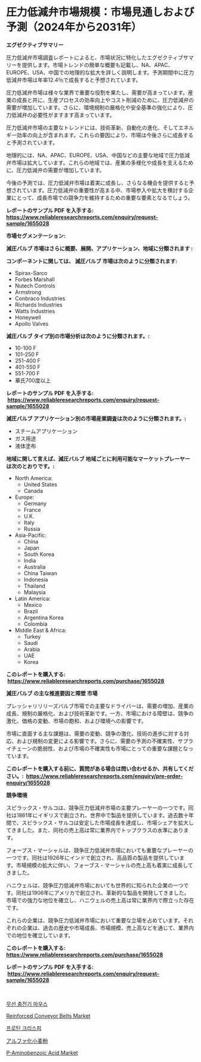 <p><h1>圧力低減弁市場規模：市場見通しおよび予測（2024年から2031年）</h1></p><p><strong>エグゼクティブサマリー</strong></p>
<p><p>圧力低減弁市場調査レポートによると、市場状況に特化したエグゼクティブサマリーを提供します。市場トレンドの簡単な概要も記載し、NA、APAC、EUROPE、USA、中国での地理的な拡大を詳しく説明します。予測期間中に圧力低減弁市場は年率12.4％で成長すると予想されています。</p><p>圧力低減弁市場は様々な業界で重要な役割を果たし、需要が高まっています。産業の成長と共に、生産プロセスの効率向上やコスト削減のために、圧力低減弁の需要が増加しています。さらに、環境規制の厳格化や安全基準の強化により、圧力低減弁の必要性がますます高まっています。</p><p>圧力低減弁市場の主要なトレンドには、技術革新、自動化の進化、そしてエネルギー効率の向上が含まれます。これらの要因により、市場は今後さらに成長すると予測されています。</p><p>地理的には、NA、APAC、EUROPE、USA、中国などの主要な地域で圧力低減弁市場は拡大しています。これらの地域では、産業の多様化や成長を支えるために、圧力低減弁の需要が増加しています。</p><p>今後の予測では、圧力低減弁市場は着実に成長し、さらなる機会を提供すると予想されています。圧力低減弁の重要性が高まる中、市場参入や拡大を検討する企業にとって、成長市場での競争力を維持するための重要な要素となるでしょう。</p></p>
<p><strong>レポートのサンプル PDF を入手する: <a href="https://www.reliableresearchreports.com/enquiry/request-sample/1655028">https://www.reliableresearchreports.com/enquiry/request-sample/1655028</a></strong></p>
<p><strong>市場セグメンテーション:</strong></p>
<p><strong> 減圧バルブ 市場はさらに概要、展開、アプリケーション、地域に分類されます :</strong></p>
<p><strong>コンポーネントに関しては、 減圧バルブ 市場は次のように分類されます: &nbsp;</strong></p>
<p><ul><li>Spirax-Sarco</li><li>Forbes Marshall</li><li>Nutech Controls</li><li>Armstrong</li><li>Conbraco Industries</li><li>Richards Industries</li><li>Watts Industries</li><li>Honeywell</li><li>Apollo Valves</li></ul></p>
<p><strong> 減圧バルブ タイプ別の市場分析は次のように分類されます。:</strong></p>
<p><ul><li>10-100 F</li><li>101-250 F</li><li>251-400 F</li><li>401-550 F</li><li>551-700 F</li><li>華氏700度以上</li></ul></p>
<p><strong>レポートのサンプル PDF を入手する: &nbsp;<a href="https://www.reliableresearchreports.com/enquiry/request-sample/1655028">https://www.reliableresearchreports.com/enquiry/request-sample/1655028</a></strong></p>
<p><strong> 減圧バルブ アプリケーション別の市場産業調査は次のように分類されます。:</strong></p>
<p><ul><li>スチームアプリケーション</li><li>ガス用途</li><li>液体塗布</li></ul></p>
<p><strong>地域に関して言えば、減圧バルブ 地域ごとに利用可能なマーケットプレーヤーは次のとおりです。:</strong></p>
<p><ul>
    <li>
        North America:
        <ul>
            <li>United States</li>
            <li>Canada</li>
        </ul>
    </li>
    <li>
        Europe:
        <ul>
            <li>Germany</li>
            <li>France</li>
            <li>U.K.</li>
            <li>Italy</li>
            <li>Russia</li>
        </ul>
    </li>
    <li>
        Asia-Pacific:
        <ul>
            <li>China</li>
            <li>Japan</li>
            <li>South Korea</li>
            <li>India</li>
            <li>Australia</li>
            <li>China Taiwan</li>
            <li>Indonesia</li>
            <li>Thailand</li>
            <li>Malaysia</li>
        </ul>
    </li>
    <li>
        Latin America:
        <ul>
            <li>Mexico</li>
            <li>Brazil</li>
            <li>Argentina Korea</li>
            <li>Colombia</li>
        </ul>
    </li>
    <li>
        Middle East & Africa:
        <ul>
            <li>Turkey</li>
            <li>Saudi</li>
            <li>Arabia</li>
            <li>UAE</li>
            <li>Korea</li>
        </ul>
    </li>
    </ul></p>
<p><strong>このレポートを購入する: &nbsp;<a href="https://www.reliableresearchreports.com/purchase/1655028">https://www.reliableresearchreports.com/purchase/1655028</a></strong></p>
<p><strong>減圧バルブ の主な推進要因と障壁 市場</strong></p>
<p><p>プレッシャリリリーズバルブ市場での主要なドライバーは、需要の増加、産業の成長、規制の厳格化、および技術革新です。一方、市場における障壁は、競争の激化、価格の変動、市場の飽和、および環境への影響です。</p><p>市場に直面する主な課題は、需要の変動、競争の激化、技術の進歩に対する対応、および規制の変更による影響です。さらに、需要の予測の不確実性、サプライチェーンの脆弱性、および市場の不確実性も市場にとっての重要な課題となっています。</p></p>
<p><strong>このレポートを購入する前に、質問がある場合は問い合わせるか、共有してください。:&nbsp; <a href="https://www.reliableresearchreports.com/enquiry/pre-order-enquiry/1655028">https://www.reliableresearchreports.com/enquiry/pre-order-enquiry/1655028</a></strong></p>
<p><strong>競争環境</strong></p>
<p><p>スピラックス・サルコは、競争圧力低減弁市場の主要プレーヤーの一つです。同社は1861年にイギリスで創立され、世界中で製品を提供しています。過去数十年間で、スピラックス・サルコは安定した市場成長を達成し、市場シェアを拡大してきました。また、同社の売上高は常に業界内でトップクラスの水準にあります。</p><p>フォーブス・マーシャルは、競争圧力低減弁市場においても重要なプレーヤーの一つです。同社は1926年にインドで創立され、高品質の製品を提供しています。市場規模の拡大に伴い、フォーブス・マーシャルの売上高も着実に成長してきました。</p><p>ハニウェルは、競争圧力低減弁市場においても世界的に知られた企業の一つです。同社は1906年にアメリカで創立され、革新的な製品を開発してきました。市場での強力な地位を確立し、ハニウェルの売上高は常に業界内で際立った存在です。</p><p>これらの企業は、競争圧力低減弁市場において重要な立場を占めています。それぞれの企業は、過去の歴史や市場成長、市場規模、売上高などを通じて、業界内での地位を確立しています。</p></p>
<p><strong>このレポートを購入する: &nbsp; <a href="https://www.reliableresearchreports.com/purchase/1655028">https://www.reliableresearchreports.com/purchase/1655028</a></strong></p>
<p><strong>レポートのサンプル PDF を入手する: &nbsp;<a href="https://www.reliableresearchreports.com/enquiry/request-sample/1655028">https://www.reliableresearchreports.com/enquiry/request-sample/1655028</a></strong><strong></strong></p>
<p>&nbsp;</p>
<p><p><a href="https://medium.com/@earlfeffersj/%EB%AC%B4%EC%84%A0-%EC%B6%A9%EC%A0%84%EC%8B%9D-%EB%A7%88%EC%9A%B0%EC%8A%A4-%EC%8B%9C%EC%9E%A5-%EC%9D%B8%EC%82%AC%EC%9D%B4%ED%8A%B8-%EC%8B%9C%EC%9E%A5-%EB%8F%99%ED%96%A5-%EC%84%B1%EC%9E%A5-2024%EB%85%84%EB%B6%80%ED%84%B0-2031%EB%85%84%EA%B9%8C%EC%A7%80-%EC%98%88%EC%B8%A1-dc242fc17391">무선 충전기 마우스</a></p><p><a href="https://www.linkedin.com/pulse/reinforced-conveyor-belts-market-size-examines-its-f8uce?trackingId=xXlIFWGn6O0gnVBlieTg%2FA%3D%3D">Reinforced Conveyor Belts Market</a></p><p><a href="https://medium.com/@flower89678/%EB%8B%A8%EB%B0%B1%EC%A7%88-%ED%81%AC%EB%A6%AC%EC%8A%A4%ED%94%BC-%EC%8B%9C%EC%9E%A5-%EC%A7%80%ED%91%9C-%ED%95%B4%EB%8F%85-%EC%8B%9C%EC%9E%A5-%EC%A0%90%EC%9C%A0%EC%9C%A8-%ED%8A%B8%EB%A0%8C%EB%93%9C-%EB%B0%8F-%EC%84%B1%EC%9E%A5-%ED%8C%A8%ED%84%B4-67c6fcef8d26">프로틴 크리스피</a></p><p><a href="https://github.com/zoetazuur/Market-Research-Report-List-1/blob/main/369703413000.md">アルファ化小麦粉</a></p><p><a href="https://www.linkedin.com/pulse/p-aminobenzoic-acid-market-size-share-amp-trends-analysis-kcklf?trackingId=5indrgDE04eh%2FKo9Y%2BOZ4Q%3D%3D">P-Aminobenzoic Acid Market</a></p></p>